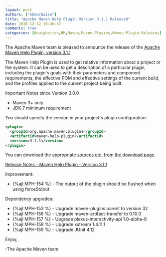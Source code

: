 ```yaml
---
layout: post
authors: ["khmarbaise"]
title: "Apache Maven Help Plugin Version 3.1.1 Released"
date: 2018-12-12 19:45:37
comments: true
categories: [Neuigkeiten,BM,Maven,Maven-Plugins,Maven-Plugin-Releases]
---
```

The Apache Maven team is pleased to announce the release of the 
[Apache Maven Help Plugin, version 3.1.1](https://maven.apache.org/plugins/maven-help-plugin/)

The Maven Help Plugin is used to get relative information about a project or
the system. It can be used to get a description of a particular plugin,
including the plugin's goals with their parameters and component requirements,
the effective POM and effective settings of the current build, and the profiles
applied to the current project being built.

Important Notes since Version 3.0.0

 * Maven 3+ only
 * JDK 7 minimum requirement
 

You should specify the version in your project's plugin configuration:

``` xml
<plugin>
  <groupId>org.apache.maven.plugins</groupId>
  <artifactId>maven-help-plugin</artifactId>
  <version>3.1.1</version>
</plugin>
```

You can download the appropriate [sources etc. from the download page](https://maven.apache.org/plugins/maven-help-plugin/download.cgi).
 

<!-- more -->

[Release Notes - Maven Help Plugin - Version 3.1.1](https://issues.apache.org/jira/secure/ReleaseNote.jspa?projectId=12317522&version=12343422)

Improvement:

 * {%ajl MPH-154 %} - The output of the plugin should be flushed when using forceStdout

Dependency upgrades:

 * {%ajl MPH-153 %} - Upgrade maven-plugins parent to version 32
 * {%ajl MPH-156 %} - Upgrade maven-artifact-transfer to 0.10.0
 * {%ajl MPH-157 %} - Upgrade plexus-interactivity-api 1.0-alpha-6
 * {%ajl MPH-158 %} - Upgrade xstream 1.4.11.1
 * {%ajl MPH-159 %} - Upgrade JUnit 4.12

Enjoy,

-The Apache Maven team

